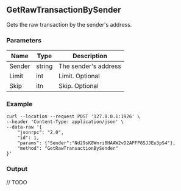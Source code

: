 ## GetRawTransactionBySender

 Gets the raw transaction by the sender's address.

### Parameters

| Name         | Type   | Description       |
| ---------------- | -------------- | ------- |
| Sender    | string | The sender's address |
| Limit     | int | Limit. Optional |
| Skip |itn |Skip. Optional |

### Example
```shell
curl --location --request POST '127.0.0.1:1926' \
--header 'Content-Type: application/json' \
--data-raw '{
    "jsonrpc": "2.0",
    "id": 1,
    "params": {"Sender":"Nd29sK8Wnri8HAAW2vD2APFP8SJJEu3pS4"},
    "method": "GetRawTransactionBySender"
}'
```

### Output

// TODO

